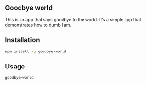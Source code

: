 ## Goodbye world

This is an app that says goodbye to the world. It's a simple app that demonstrates how to dumb I am.

## Installation

```bash
npm install -g goodbye-world
```

## Usage

```bash
goodbye-world
```
